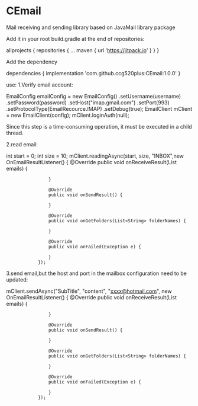 # CEmail
Mail receiving and sending library based on JavaMail library package

Add it in your root build.gradle at the end of repositories:

allprojects {
		repositories {
			...
			maven { url 'https://jitpack.io' }
		}
	}
    
Add the dependency

dependencies {
	        implementation 'com.github.ccg520plus:CEmail:1.0.0'
	}    
    
use:
1.Verify email account:

EmailConfig emailConfig = new EmailConfig()
            .setUsername(username)
            .setPassword(password)
            .setHost("imap.gmail.com")
            .setPort(993)
            .setProtocolType(EmailRecource.IMAP)
            .setDebug(true);
EmailClient mClient = new EmailClient(config);
mClient.loginAuth(null);

Since this step is a time-consuming operation, it must be executed in a child thread.

2.read email:

int start = 0;
int size = 10;
mClient.readingAsync(start, size, "INBOX",new OnEmailResultListener() {
                    @Override
                    public void onReceiveResult(List<Email> emails) {
                        
                    }

                    @Override
                    public void onSendResult() {

                    }

                    @Override
                    public void onGetFolders(List<String> folderNames) {

                    }

                    @Override
                    public void onFailed(Exception e) {

                    }
                });

3.send email,but the host and port in the mailbox configuration need to be updated:

mClient.sendAsync("SubTitle", "content", "xxxx@hotmail.com", new OnEmailResultListener() {
                    @Override
                    public void onReceiveResult(List<Email> emails) {
                        
                    }

                    @Override
                    public void onSendResult() {

                    }

                    @Override
                    public void onGetFolders(List<String> folderNames) {

                    }

                    @Override
                    public void onFailed(Exception e) {

                    }
                });
                




    
